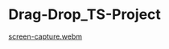 # Drag-Drop_TS-Project
[screen-capture.webm](https://user-images.githubusercontent.com/71520936/208743261-7be5bf08-1a63-49ad-9018-77762675e2d4.webm)
